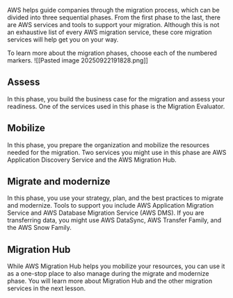 AWS helps guide companies through the migration process, which can be divided into three sequential phases. From the first phase to the last, there are AWS services and tools to support your migration. Although this is not an exhaustive list of every AWS migration service, these core migration services will help get you on your way.

To learn more about the migration phases, choose each of the numbered markers.
![[Pasted image 20250922191828.png]]
## Assess

In this phase, you build the business case for the migration and assess your readiness. One of the services used in this phase is the Migration Evaluator.

## Mobilize

In this phase, you prepare the organization and mobilize the resources needed for the migration. Two services you might use in this phase are AWS Application Discovery Service and the AWS Migration Hub.

## Migrate and modernize

In this phase, you use your strategy, plan, and the best practices to migrate and modernize. Tools to support you include AWS Application Migration Service and AWS Database Migration Service (AWS DMS). If you are transferring data, you might use AWS DataSync, AWS Transfer Family, and the AWS Snow Family.

## Migration Hub ##

While AWS Migration Hub helps you mobilize your resources, you can use it as a one-stop place to also manage during the migrate and modernize phase. You will learn more about Migration Hub and the other migration services in the next lesson.